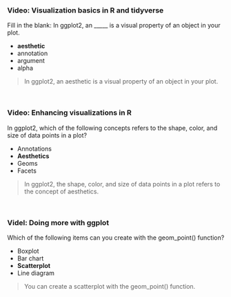 ### Video: Visualization basics in R and tidyverse

Fill in the blank: In ggplot2, an _____ is a visual property of an object in your plot.

* **aesthetic**
* annotation
* argument
* alpha

> In ggplot2, an aesthetic is a visual property of an object in your plot.

&nbsp;

### Video: Enhancing visualizations in R

In ggplot2, which of the following concepts refers to the shape, color, and size of data points in a plot?  

* Annotations
* **Aesthetics**
* Geoms
* Facets

> In ggplot2, the shape, color, and size of data points in a plot refers to the concept of aesthetics. 

&nbsp;

### Videl: Doing more with ggplot

Which of the following items can you create with the geom_point() function?

* Boxplot
* Bar chart
* **Scatterplot**
* Line diagram 

> You can create a scatterplot with the geom_point() function.
